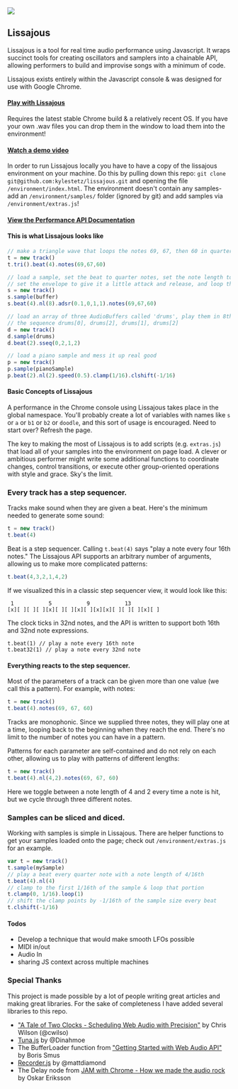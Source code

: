 <img src="https://raw.github.com/kylestetz/lissajous/master/environment/images/lissajous-repo-logo.jpg" />

## Lissajous

Lissajous is a tool for real time audio performance using Javascript. It wraps succinct tools for creating oscillators and samplers into a chainable API, allowing performers to build and improvise songs with a minimum of code.

Lissajous exists entirely within the Javascript console & was designed for use with Google Chrome.

#### [Play with Lissajous](http://lissajousjs.com)
Requires the latest stable Chrome build & a relatively recent OS. If you have your own .wav files you can drop them in the window to load them into the environment!

#### [Watch a demo video](http://www.youtube.com/watch?v=jBRqOp5ws58)

In order to run Lissajous locally you have to have a copy of the lissajous environment on your machine. Do this by pulling down this repo: `git clone git@github.com:kylestetz/lissajous.git` and opening the file `/environment/index.html`. The environment doesn't contain any samples- add an `/environment/samples/` folder (ignored by git) and add samples via `/environment/extras.js`!

#### [View the Performance API Documentation](https://github.com/kylestetz/lissajous/blob/master/API.md)

#### This is what Lissajous looks like

```javascript
// make a triangle wave that loops the notes 69, 67, then 60 in quarter note intervals
t = new track()
t.tri().beat(4).notes(69,67,60)

// load a sample, set the beat to quarter notes, set the note length to a half measure,
// set the envelope to give it a little attack and release, and loop the notes 69, 67, then 60
s = new track()
s.sample(buffer)
s.beat(4).nl(8).adsr(0.1,0,1,1).notes(69,67,60)

// load an array of three AudioBuffers called 'drums', play them in 8th notes and give them
// the sequence drums[0], drums[2], drums[1], drums[2]
d = new track()
d.sample(drums)
d.beat(2).sseq(0,2,1,2)

// load a piano sample and mess it up real good
p = new track()
p.sample(pianoSample)
p.beat(2).nl(2).speed(0.5).clamp(1/16).clshift(-1/16)
```

#### Basic Concepts of Lissajous

A performance in the Chrome console using Lissajous takes place in the global namespace. You'll probably create a lot of variables with names like `s` or `a` or `b1` or `b2` or `doodle`, and this sort of usage is encouraged. Need to start over? Refresh the page.

The key to making the most of Lissajous is to add scripts (e.g. `extras.js`) that load all of your samples into the environment on page load. A clever or ambitious performer might write some additional functions to coordinate changes, control transitions, or execute other group-oriented operations with style and grace. Sky's the limit.


### Every track has a step sequencer.

Tracks make sound when they are given a beat. Here's the minimum needed to generate some sound:

```javascript
t = new track()
t.beat(4)
```

Beat is a step sequencer. Calling `t.beat(4)` says "play a note every four 16th notes." The Lissajous API supports an arbitrary number of arguments, allowing us to make more complicated patterns:

```javascript
t.beat(4,3,2,1,4,2)
```

If we visualized this in a classic step sequencer view, it would look like this:

```
 1           5           9           13
[x][ ][ ][ ][x][ ][ ][x][ ][x][x][ ][ ][ ][x][ ]
```

The clock ticks in 32nd notes, and the API is written to support both 16th and 32nd note expressions.

```
t.beat(1) // play a note every 16th note
t.beat32(1) // play a note every 32nd note
```

#### Everything reacts to the step sequencer.

Most of the parameters of a track can be given more than one value (we call this a pattern). For example, with notes:

```javascript
t = new track()
t.beat(4).notes(69, 67, 60)
```

Tracks are monophonic. Since we supplied three notes, they will play one at a time, looping back to the beginning when they reach the end. There's no limit to the number of notes you can have in a pattern.

Patterns for each parameter are self-contained and do not rely on each other, allowing us to play with patterns of different lengths:

```javascript
t = new track()
t.beat(4).nl(4,2).notes(69, 67, 60)
```

Here we toggle between a note length of 4 and 2 every time a note is hit, but we cycle through three different notes.


### Samples can be sliced and diced.

Working with samples is simple in Lissajous. There are helper functions to get your samples loaded onto the page; check out `/environment/extras.js` for an example.

```javascript
var t = new track()
t.sample(mySample)
// play a beat every quarter note with a note length of 4/16th
t.beat(4).nl(4)
// clamp to the first 1/16th of the sample & loop that portion
t.clamp(0, 1/16).loop(1)
// shift the clamp points by -1/16th of the sample size every beat
t.clshift(-1/16)
```

#### Todos
- Develop a technique that would make smooth LFOs possible
- MIDI in/out
- Audio In
- sharing JS context across multiple machines

### Special Thanks

This project is made possible by a lot of people writing great articles and making great libraries. For the sake of completeness I have added several libraries to this repo.

- ["A Tale of Two Clocks - Scheduling Web Audio with Precision"](http://www.html5rocks.com/en/tutorials/audio/scheduling/) by Chris Wilson (@cwilso)
- [Tuna.js](https://github.com/Dinahmoe/tuna) by @Dinahmoe
- The BufferLoader function from ["Getting Started with Web Audio API"](http://www.html5rocks.com/en/tutorials/webaudio/intro/) by Boris Smus
- [Recorder.js](https://github.com/mattdiamond/Recorderjs) by @mattdiamond
- The Delay node from [JAM with Chrome - How we made the audio rock](http://www.html5rocks.com/en/tutorials/casestudies/jamwithchrome-audio/) by Oskar Eriksson